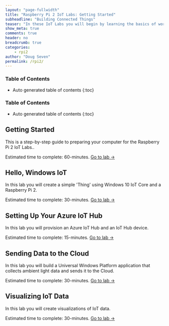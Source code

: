 ```yaml
---
layout: "page-fullwidth"
title: "Raspberry Pi 2 IoT Labs: Getting Started"
subheadline: "Building Connected Things"
teaser: "In these IoT Labs you will begin by learning the basics of working with the Raspberry Pi 2 running Windows 10 IoT Core connected to sensors and devices. You will move on to connecting th RPi2 to the Cloud. You will learn how to leverage Microsoft Azure services to collect data and control devices and use advanced services like analytics and machine learningto discover insights using your Things."
show_meta: true
comments: true
header: no
breadcrumb: true
categories:
    - rpi2
author: "Doug Seven"
permalink: /rpi2/
---
```

### Table of Contents
*  Auto generated table of contents
{:toc}

### Table of Contents
*  Auto generated table of contents
{:toc}

## Getting Started
This is a step-by-step guide to preparing your computer for the Raspberry Pi 2 IoT Labs..

Estimated time to complete: 60-minutes. [Go to lab ->](00/)

## Hello, Windows IoT
In this lab you will create a simple 'Thing' using Windows 10 IoT Core and a Raspberry Pi 2.

Estimated time to complete: 30-minutes. [Go to lab ->](01/)

## Setting Up Your Azure IoT Hub
In this lab you will provision an Azure IoT Hub and an IoT Hub device.

Estimated time to complete: 15-minutes. [Go to lab ->](02/)

## Sending Data to the Cloud
In this lab you will build a Universal Windows Platform application that collects ambient light data and sends it to the Cloud.

Estimated time to complete: 30-minutes. [Go to lab ->](03/)

## Visualizing IoT Data
In this lab you will create visualizations of IoT data.

Estimated time to complete: 30-minutes. [Go to lab ->](04/)